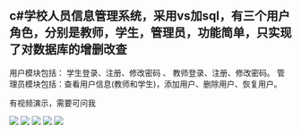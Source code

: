
## c#学校人员信息管理系统，采用vs加sql，有三个用户角色，分别是教师，学生，管理员，功能简单，只实现了对数据库的增删改查
用户模块包括：
学生登录、注册、修改密码 、
教师登录、注册、修改密码。
管理员模块包括：查看用户信息(教师和学生)，添加用户、删除用户、恢复用户。

有视频演示，需要可问我

![](https://gitee.com/finnianX/mypicture/raw/master/202401032248559.jpg)
![](https://gitee.com/finnianX/mypicture/raw/master/202401032248554.jpg)
![](https://gitee.com/finnianX/mypicture/raw/master/202401032248558.jpg)
![](https://gitee.com/finnianX/mypicture/raw/master/202401032248557.jpg)
![](https://gitee.com/finnianX/mypicture/raw/master/202401032248555.jpg)